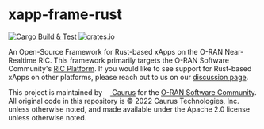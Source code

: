 # xapp-frame-rust

[![Cargo Build & Test](https://github.com/caurus/xapp-frame-rust/actions/workflows/ci.yml/badge.svg)](https://github.com/caurus/xapp-frame-rust/actions/workflows/ci.yml) ![crates.io](https://img.shields.io/crates/v/xapp-frame-rust.svg)

An Open-Source Framework for Rust-based xApps on the O-RAN Near-Realtime RIC. This framework primarily targets the O-RAN Software Community's [RIC Platform](https://wiki.o-ran-sc.org/pages/viewpage.action?pageId=1179659). If you would like to see support for Rust-based xApps on other platforms, please reach out to us on our [discussion page](https://github.com/caurus/xapp-frame-rust/discussions).

This project is maintained by [<img src="https://caur.us/favicon.ico" style="height: 12px" /> Caurus](https://github.com/caurus) for the [O-RAN Software Community](https://wiki.o-ran-sc.org/). All original code in this repository is © 2022 Caurus Technologies, Inc. unless otherwise noted, and made available under the Apache 2.0 license unless otherwise noted.
